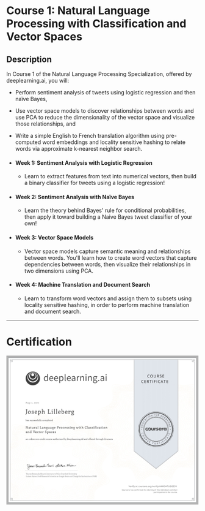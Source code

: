 # Course 1: Natural Language Processing with Classification and Vector Spaces

## Description
In Course 1 of the Natural Language Processing Specialization, offered by deeplearning.ai, you will:
- Perform sentiment analysis of tweets using logistic regression and then naïve Bayes, 
-  Use vector space models to discover relationships between words and use PCA to reduce the dimensionality of the vector space and visualize those relationships, and
-  Write a simple English to French translation algorithm using pre-computed word embeddings and locality sensitive hashing to relate words via approximate k-nearest neighbor search.   

- #### Week 1: Sentiment Analysis with Logistic Regression
	- Learn to extract features from text into numerical vectors, then build a binary classifier for tweets using a logistic regression!
- #### Week 2: Sentiment Analysis with Naïve Bayes
	- Learn the theory behind Bayes' rule for conditional probabilities, then apply it toward building a Naive Bayes tweet classifier of your own!
- #### Week 3: Vector Space Models
	- Vector space models capture semantic meaning and relationships between words. You'll learn how to create word vectors that capture dependencies between words, then visualize their relationships in two dimensions using PCA.
- #### Week 4: Machine Translation and Document Search
	- Learn to transform word vectors and assign them to subsets using locality sensitive hashing, in order to perform machine translation and document search.

---

# Certification
<p align="center">
  <img src="../Natural Language Processing Certification Images/Courses/Natural_Language_Processing_with_Classification_and_Vector_Spaces.jpg" | width=800 />
</p>
